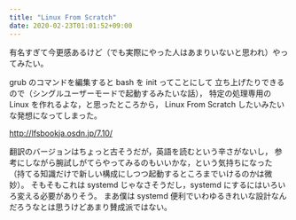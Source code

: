```yaml
---
title: "Linux From Scratch"
date: 2020-02-23T01:01:52+09:00
---
```


有名すぎて今更感あるけど（でも実際にやった人はあまりいないと思われ）やってみたい。

grub のコマンドを編集すると bash を init ってことにして
立ち上げたりできるので（シングルユーザーモードで起動するみたいな話），
特定の処理専用の Linux を作れるよな，と思ったところから，
Linux From Scratch したいみたいな発想になってしまった。

http://lfsbookja.osdn.jp/7.10/

翻訳のバージョンはちょっと古そうだが，英語を読むという辛さがないし，
参考にしながら腕試しがてらやってみるのもいいかな，という気持ちになった
（持てる知識だけで新しい構成にしつつ起動するところまでいけるのかは微妙）。
そもそもこれは systemd じゃなさそうだし，systemd にするにはいろいろ変える必要がありそう。
まあ僕は systemd 便利でいわゆるきれいな設計なんだろうなとは思うけどあまり賛成派ではない。
